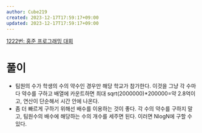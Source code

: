 ```yaml
---
author: Cube219
created: 2023-12-17T17:59:17+09:00
updated: 2023-12-17T17:59:17+09:00
---
```


[1222번: 홍준 프로그래밍 대회](https://www.acmicpc.net/problem/1222)

# 풀이

* 팀원의 수가 학생의 수의 약수인 경우만 해당 학교가 참가한다. 이것을 그냥 각 수마다 약수를 구하고 배열에 카운트하면 최대 sqrt(2000000)*200000=약 2.8억이고, 연산이 단순해서 시간 안에 나온다.
* 좀 더 빠르게 구하기 위해선 배수를 이용하는 것이 좋다. 각 수의 약수를 구하지 말고, 팀원수의 배수에 해당하는 수의 개수를 세주면 된다. 이러면 NlogN에 구할 수 있다.